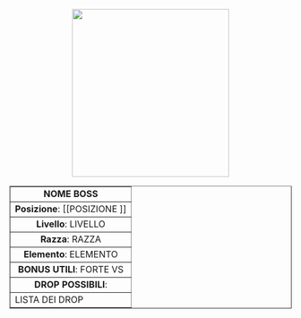 <p align="center"> <img width="280" height="300" src="LINK IMMAGINE">
</p>
  
<table border="1" cellpadding="4" cellspacing="0" width="100%"><tbody>

<tr>
<td><div align="center"><b> NOME BOSS </b></td>
</tr>

<tr>
<td><div align="center"><b>Posizione</b>: [[POSIZIONE ]] </td>
</tr>

<tr>
<td><div align="center"><b>Livello</b>: LIVELLO </td>
</tr>

<tr>
<td><div align="center"><b>Razza</b>: RAZZA </td>
</tr

<tr>
<td><div align="center"><b>Elemento</b>: ELEMENTO </td>
</tr>

<tr>
<td><div align="center"><b>BONUS UTILI</b>: FORTE VS </div></td>
</tr>

<tr>
<td><div align="center"><b>DROP POSSIBILI</b>:</div></td>
</tr>

<tr>
<td><div align="left"> LISTA DEI DROP </div></td>
</tr>

</table>
